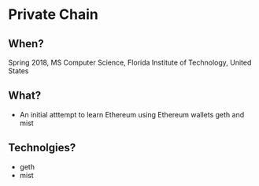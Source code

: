 # Private Chain

## When?
Spring 2018, MS Computer Science, Florida Institute of Technology, United States

## What?
* An initial atttempt to learn Ethereum using Ethereum wallets geth and mist

## Technolgies?
* geth
* mist
